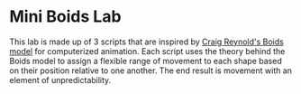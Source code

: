 # Mini Boids Lab
This lab is made up of 3 scripts that are inspired by [Craig Reynold's Boids model](http://www.red3d.com/cwr/boids/) for computerized animation. Each script uses the theory behind the Boids model to assign a flexible range of movement to each shape based on their position relative to one another. The end result is movement with an element of unpredictability.


